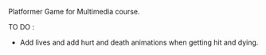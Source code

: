 Platformer Game for Multimedia course.

TO DO :

- Add lives and add hurt and death animations when getting hit and dying.
